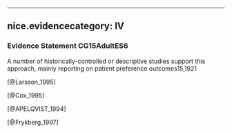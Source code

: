 
---
nice.evidencecategory: IV
---

### Evidence Statement CG15AdultES6
A number of historically-controlled or descriptive studies support this approach, mainly reporting on patient preference outcomes15,1921

[@Larsson_1995]

[@Cox_1995]

[@APELQVIST_1994]

[@Frykberg_1997]

